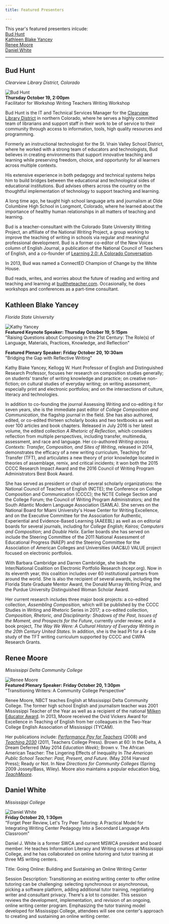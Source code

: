 ```yaml
---
title: Featured Presenters

---
```

This year's featured presenters inlcude:   
[Bud Hunt](#bud)    
[Kathleen Blake Yancey](#kathy)   
[Renee Moore](#renee)    
[Daniel White](#dan)    

---
<a id="bud"> </a>
## Bud Hunt
*Clearview Library District, Colorado* 

![Bud Hunt](/assets/hunt.png)  
**Thursday October 19, 2:00pm**  
Facilitator for Workshop Writing Teachers Writing Workshop


Bud Hunt is the IT and Technical Services Manager for the [Clearview Library District](http://clearviewlibrary.org/) in northern Colorado, where he serves a highly committed team of librarians and support staff in their work to be of service to their community through access to information, tools, high quality resources and programming.

Formerly an instructional technologist for the St. Vrain Valley School District, where he worked with a strong team of educators and technologists, Bud believes in creating environments that support innovative teaching and learning while preserving freedom, choice, and opportunity for all learners across multiple contexts.

His extensive experience in both pedagogy and technical systems helps him to build bridges between the educational and technological sides of educational institutions. Bud advises others across the country on the thoughtful implementation of technology to support teaching and learning.

A long time ago, he taught high school language arts and journalism at Olde Columbine High School in Longmont, Colorado, where he learned about the importance of healthy human relationships in all matters of teaching and learning.

Bud is a teacher-consultant with the Colorado State University Writing Project, an affiliate of the National Writing Project, a group working to improve the teaching of writing in schools via regular and meaningful professional development. Bud is a former co-editor of the New Voices column of English Journal, a publication of the National Council of Teachers of English, and a co-founder of [Learning 2.0: A Colorado Conversation](http://colearning.wikispaces.com/Home+2012). 

In 2013, Bud was named a ConnectED Champion of Change by the White House.

Bud reads, writes, and worries about the future of reading and writing and teaching and learning at [budtheteacher.com](http://www.budtheteacher.com).  Occasionally, he does workshops and conferences as a part-time consultant.  


<a id="kathy"> </a>
## Kathleen Blake Yancey 
*Florida State University*

![Kathy Yancey](/assets/yancey.png)  
**Featured Keynote Speaker: Thursday October 19, 5:15pm**  
"Raising Questions about Composing in the 21st Century: The Role(s) of Language, Materials, Practices, Knowledge, and Reflection"

**Featured Plenary Speaker: Friday October 20, 10:30am**  
"Bridging the Gap with Reflective Writing"

Kathy Blake Yancey, Kellogg W. Hunt Professor of English and Distinguished Research Professor, focuses her research on composition studies generally; on students' transfer of writing knowledge and practice; on creative non-fiction; on cultural studies of everyday writing; on writing assessment, especially print and electronic portfolios; and on the intersections of culture, literacy and technologies.

In addition to co-founding the journal Assessing Writing and co-editing it for seven years, she is the immediate past editor of *College Composition and Communication*, the flagship journal in the field. She has also authored, edited, or co-edited thirteen scholarly books and two textbooks as well as over 100 articles and book chapters. Released in July 2016 is her latest volume, the edited collection *A Rhetoric of Reflection*, which considers reflection from multiple perspectives, including transfer, multimedia, assessment, and race and language. Her co-authored *Writing across Contexts: Transfer, Composition, and Sites of Writing*, released in 2014, demonstrates the efficacy of a new writing curriculum, Teaching for Transfer (TFT), and articulates a new theory of prior knowledge located in theories of assemblage, remix, and critical incidents; it won both the 2015 CCCC Research Impact Award and the 2016 Council of Writing Program Administrators Best Book Award.

She has served as president or chair of several scholarly organizations: the National Council of Teachers of English (NCTE); the Conference on College Composition and Communication (CCCC); the NCTE College Section and the College Forum; the Council of Writing Program Administrators; and the South Atlantic Modern Language Association (SAMLA). She serves on the National Board for Miami University's Howe Center for Writing Excellence, and on the Executive Committee for the Association for Authentic, Experiential and Evidence-Based Learning (AAEEBL) as well as on editorial boards for several journals, including for *College English*; *Kairos*; *Computers and Composition*; and *Double Helix*. Earlier boards she has served on include the Steering Committee of the 2011 National Assessment of Educational Progress (NAEP) and the Steering Committee for the Association of American Colleges and Universities (AAC&U) VALUE project focused on electronic portfolios.

With Barbara Cambridge and Darren Cambridge, she leads the Inter/National Coalition on Electronic Portfolio Research (ncepr.org). Now in its eleventh year, this coalition includes over 60 institutional partners from around the world. She is also the recipient of several awards, including the Florida State Graduate Mentor Award, the Donald Murray Writing Prize, and the Purdue University Distinguished Woman Scholar Award.

Her current research includes three major book projects: a co-edited collection, *Assembling Composition*, which will be published by the CCCC Studies in Writing and Rhetoric Series in 2017; a co-edited collection, *Composition, Rhetoric, and Disciplinarity: Shadows of the Past, Issues of the Moment, and Prospects for the Future*, currently under review; and a book project, *The Way We Were: A Cultural History of Everyday Writing in the 20th Century United States*. In addition, she is the lead PI for a 4-site study of the TFT writing curriculum supported by CCCC and CWPA Research Grants.


<a id="renee"> </a>
## Renee Moore
*Mississippi Delta Community College*

![Renee Moore](/assets/moore.png)  
**Featured Plenary Speaker: Friday October 20, 1:30pm**  
"Transitioning Writers: A Community College Perspective"

Renee Moore, NBCT teaches English at Mississippi Delta Community College. The former high school English and journalism teacher was 2001 Mississippi Teacher of the Year as well as a recipient of the national [Milken Educator Award](http://www.mff.org/initiatives/signature-initiatives/milken-educator-awards/).  In 2013, Moore received the Ovid Vickers Award for Excellence in Teaching of English from her colleagues in the Two-Year College English Association of Mississippi (TYCAM). 

Her publications include: [*Performance Pay for Teachers*](https://www.teachingquality.org/content/performance-pay-teachers-designing-system-students-deserve) (2008) and [*Teaching 2030*](https://www.teachingquality.org/content/teaching-2030-now-available-kindle) (2011, Teachers College Press). Brown at 60: In the Delta, A Dream Deferred (May 2014 *Education Week*); Brown v. The African American Teacher: The Lingering Effects of Inequality In *The American Public School Teacher: Past, Present, and Future*. (May 2014 Harvard Press); Ready or Not. In *New Directions for Community Colleges* (Spring 2009 Jossey/Bass, Wiley).  Moore also maintains a popular education blog, [*TeachMoore*](https://www.teachingquality.org/blogs/ReneeMoore). 


<a id="dan"> </a>
## Daniel White
*Mississippi College*

![Daniel White](/assets/white.png)  
**Friday October 20, 1:30pm**  
"Forget Peer Review, Let's Try Peer Tutoring: A Practical Model for Integrating Writing Center Pedagogy Into a Secondard Language Arts Classroom"

Daniel J. White is a former SWCA and current MSWCA president and board member. He teaches Information Literacy and Writing courses at Mississippi College, and he has collaborated on online tutoring and tutor training at three MS writing centers. 

Title: Going Online: Building and Sustaining an Online Writing Center

Session Description: Transitioning an existing writing center to offer online tutoring can be challenging: selecting synchronous or asynchronous, picking a software platform, adding additional tutor training, negotiating writer and consultant privacy. There's a lot to consider. This session reviews the development, implementation, and revision of an ongoing, online writing center program. Emphasizing the tutor training model developed for Mississippi College, attendees will see one center's approach to creating and sustaining an online writing center. 


